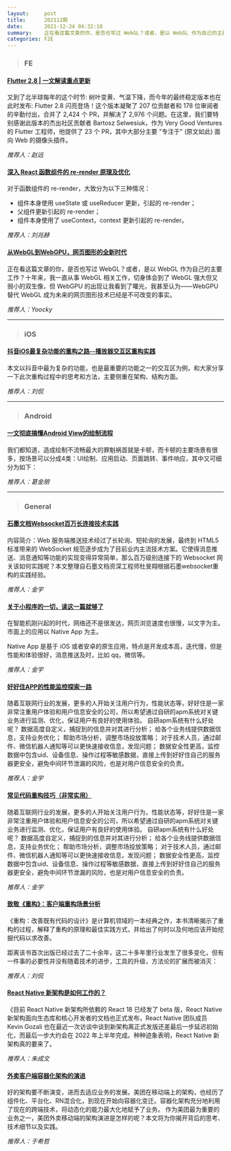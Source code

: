 ```yaml
---
layout:     post
title:      202112期
date:       2021-12-24 04:32:18
summary:    正在看这篇文章的你，是否也写过 WebGL？或者，是以 WebGL 作为自己的主要工作？十年来，我一直从事 WebGL 相关工作，切身体会到了 WebGL 强大但又弱小的双生像，但 WebGPU 的出现让我看到了曙光，我甚至认为——WebGPU 替代 WebGL 成为未来的网页图形技术已经是不可改变的事实。
categories: F2E
---
```



> ### FE

#### [Flutter 2.8 | 一文解读重点更新](https://mp.weixin.qq.com/s/22Ylncb3V95MGkMBRSrZoA)

又到了北半球每年的这个时节: 树叶变黄、气温下降，而今年的最终稳定版本也在此时发布: Flutter 2.8 闪亮登场！这个版本凝聚了 207 位贡献者和 178 位审阅者的辛勤付出，合并了 2,424 个 PR，并解决了 2,976 个问题。在这里，我们要特别感谢此版本的杰出社区贡献者 Bartosz Selwesiuk，作为 Very Good Ventures 的 Flutter 工程师，他提供了 23 个 PR，其中大部分主要 "专注于" (原文如此) 面向 Web 的摄像头插件。

*推荐人：赵远*

#### [深入 React 函数组件的 re-render 原理及优化](https://mp.weixin.qq.com/s/fcDkJYHBLcenilvZMPCwfA)

对于函数组件的 re-render，大致分为以下三种情况：
* 组件本身使用 useState 或 useReducer 更新，引起的 re-render；
* 父组件更新引起的 re-render；
* 组件本身使用了 useContext，context 更新引起的 re-render。

*推荐人：刘兆赫*
#### [从WebGL到WebGPU，网页图形的全新时代](https://mp.weixin.qq.com/s/4LfaNHP77s9n9SghucYoaA)

正在看这篇文章的你，是否也写过 WebGL？或者，是以 WebGL 作为自己的主要工作？十年来，我一直从事 WebGL 相关工作，切身体会到了 WebGL 强大但又弱小的双生像，但 WebGPU 的出现让我看到了曙光，我甚至认为——WebGPU 替代 WebGL 成为未来的网页图形技术已经是不可改变的事实。

*推荐人：Yoocky*

---

> ### iOS

#### [抖音iOS最复杂功能的重构之路--播放器交互区重构实践](https://mp.weixin.qq.com/s/ZmF5w3zzpqJb7AiBWGJUvA)

本文以抖音中最为复杂的功能，也是最重要的功能之一的交互区为例，和大家分享一下此次重构过程中的思考和方法，主要侧重在架构、结构方面。


*推荐人：刘侃*

---

> ### Android


#### [一文彻底搞懂Android View的绘制流程](https://mp.weixin.qq.com/s/OoXY6lvu3z7Th8hW19vXsg)

我们都知道，造成绘制不流畅最大的罪魁祸首就是卡顿，而卡顿的主要场景有很多，按场景可以分成4类：UI绘制、应用启动、页面跳转、事件响应，其中又可细分为如下：

*推荐人：葛金朋*

---

> ### General


#### [石墨文档Websocket百万长连接技术实践](https://mp.weixin.qq.com/s/jl14D6XYJ5PeR3rmYAPdpQ)

内容简介：Web 服务端推送技术经过了长轮询、短轮询的发展，最终到 HTML5 标准带来的 WebSocket 规范逐步成为了目前业内主流技术方案。它使得消息推送、消息通知等功能的实现变得异常简单，那么百万级别连接下的 Websocket 网关该如何实践呢？本文整理自石墨文档资深工程师杜旻翔根据石墨websocket重构的实践经验。

*推荐人：金宇*

#### [关于小程序的一切，读这一篇就够了](https://mp.weixin.qq.com/s/5nQqBFFWwxtcf8S2Ba9PRA)

在智能机刚兴起的时代，网络还不是很发达，网页浏览速度也很慢，以文字为主。市面上的应用以 Native App 为主。

Native App 是基于 iOS 或者安卓的原生应用，特点是开发成本高，迭代慢，但是性能和体验很好，消息推送及时，比如 qq，微信等。

*推荐人：金宇*


#### [好好住APP的性能监控探索一路](https://mp.weixin.qq.com/s/hbk2aPnk4_R4DgRXD_gyFQ)

随着互联网行业的发展，更多的人开始关注用户行为，性能状态等，好好住是一家非常注重用户体验和用户信息安全的公司，所以希望通过自研的apm系统对关键业务进行监测、优化，保证用户有良好的使用体验。
自研apm系统有什么好处呢？
数据⾼度⾃定义，捕捉到的信息并对其进行分析；
给各个业务线提供数据信息，支持业务优化；
帮助市场分析，调整市场投放策略；
对于技术人员，通过邮件、微信机器⼈通知等可以更快速接收信息，发现问题；
数据安全性更高，监控数据中包含uid、设备信息、操作过程等敏感数据，直接上传到好好住自己的服务器更安全，避免中间环节泄漏的风险，也是对用户信息安全的负责。

*推荐人：金宇*


#### [常见代码重构技巧（非常实用）](https://mp.weixin.qq.com/s/nN0qG_nDWnx0XA2iBh5cwA)

随着互联网行业的发展，更多的人开始关注用户行为，性能状态等，好好住是一家非常注重用户体验和用户信息安全的公司，所以希望通过自研的apm系统对关键业务进行监测、优化，保证用户有良好的使用体验。
自研apm系统有什么好处呢？
数据⾼度⾃定义，捕捉到的信息并对其进行分析；
给各个业务线提供数据信息，支持业务优化；
帮助市场分析，调整市场投放策略；
对于技术人员，通过邮件、微信机器⼈通知等可以更快速接收信息，发现问题；
数据安全性更高，监控数据中包含uid、设备信息、操作过程等敏感数据，直接上传到好好住自己的服务器更安全，避免中间环节泄漏的风险，也是对用户信息安全的负责。

*推荐人：金宇*

#### [致敬《重构》：客户端重构场景分析](https://mp.weixin.qq.com/s/pUjRhORgMNK45GBTt9RtLg)

《重构：改善既有代码的设计》是计算机领域的一本经典之作，本书清晰揭示了重构的过程，解释了重构的原理和最佳实践方式，并给出了何时以及何地应该开始挖掘代码以求改善。

距离该书首次出版已经过去了二十余年，这二十多年里行业发生了很多变化，但有一件事的必要性并没有随着技术的进步，工具的升级，方法论的扩展而被消灭：

*推荐人：刘侃*

#### [React Native 新架构是如何工作的？](https://mp.weixin.qq.com/s/fROPFAHpiiXXe56H05ubVw)

《目前 React Native 新架构所依赖的 React 18 已经发了 beta 版，React Native 新架构面向生态库和核心开发者的文档也正式发布，React Native 团队成员 Kevin Gozali 也在最近一次访谈中谈到新架构离正式发版还差最后一步延迟初始化，而最后一步大约会在 2022 年上半年完成。种种迹象表明，React Native 新架构真的要来了。

*推荐人：朱成文*


#### [外卖客户端容器化架构的演进](https://mp.weixin.qq.com/s/kW5wu7GM7pMRRvN-dQvE2g)

好的架构要不断演变，进而去适应业务的发展。美团在移动端上的架构，也经历了组件化、平台化、RN混合化，到现在开始向容器化变迁。容器化架构充分地利用了现在的跨端技术，将动态化的能力最大化地赋予了业务。
作为美团最为重要的业务之一，美团外卖移动端的架构演进是怎样的呢？本文将为你揭开背后的思考、技术细节以及实践。

*推荐人：于希哲*